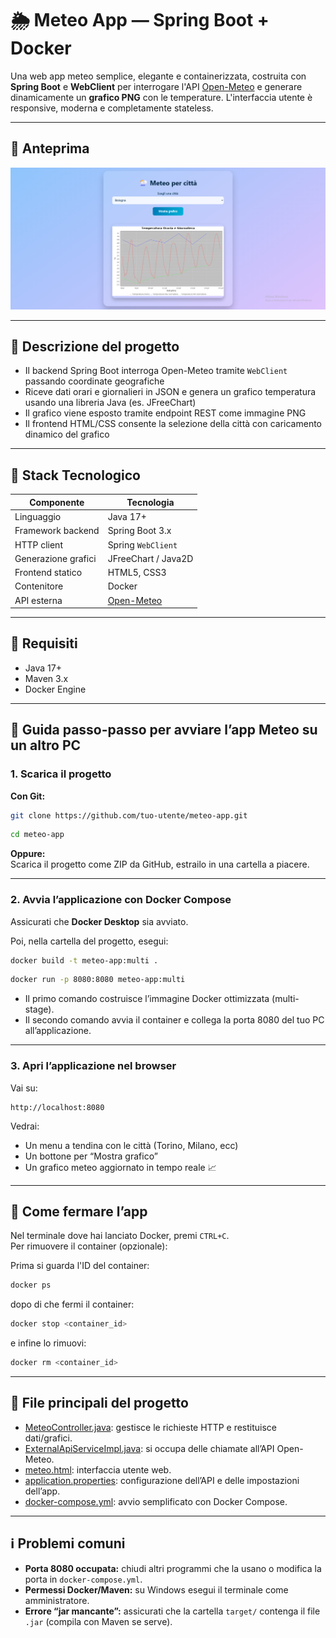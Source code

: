 # 🌦️ Meteo App — Spring Boot + Docker

Una web app meteo semplice, elegante e containerizzata, costruita con **Spring Boot** e **WebClient** per interrogare l'API [Open-Meteo](https://open-meteo.com/) e generare dinamicamente un **grafico PNG** con le temperature. L'interfaccia utente è responsive, moderna e completamente stateless.

---

## 📸 Anteprima

![Anteprima interfaccia](docs/preview.png)

---

## 🧠 Descrizione del progetto

- Il backend Spring Boot interroga Open-Meteo tramite `WebClient` passando coordinate geografiche
- Riceve dati orari e giornalieri in JSON e genera un grafico temperatura usando una libreria Java (es. JFreeChart)
- Il grafico viene esposto tramite endpoint REST come immagine PNG
- Il frontend HTML/CSS consente la selezione della città con caricamento dinamico del grafico

---

## 🧰 Stack Tecnologico

| Componente         | Tecnologia                      |
|--------------------|----------------------------------|
| Linguaggio         | Java 17+                         |
| Framework backend  | Spring Boot 3.x                  |
| HTTP client        | Spring `WebClient`               |
| Generazione grafici| JFreeChart / Java2D              |
| Frontend statico   | HTML5, CSS3                      |
| Contenitore        | Docker                           |
| API esterna        | [Open-Meteo](https://open-meteo.com/) |

---

## 📂 Requisiti

- Java 17+
- Maven 3.x
- Docker Engine

---

## 🚦 Guida passo-passo per avviare l’app Meteo su un altro PC

### 1. Scarica il progetto

**Con Git:**
```bash
git clone https://github.com/tuo-utente/meteo-app.git
```
```bash
cd meteo-app
```
**Oppure:**  
Scarica il progetto come ZIP da GitHub, estrailo in una cartella a piacere.

---

### 2. Avvia l’applicazione con Docker Compose

Assicurati che **Docker Desktop** sia avviato.

Poi, nella cartella del progetto, esegui:

```bash
docker build -t meteo-app:multi .
```
```bash
docker run -p 8080:8080 meteo-app:multi
```

- Il primo comando costruisce l’immagine Docker ottimizzata (multi-stage).
- Il secondo comando avvia il container e collega la porta 8080 del tuo PC all’applicazione.

---

### 3. Apri l’applicazione nel browser

Vai su:
```
http://localhost:8080
```
Vedrai:
- Un menu a tendina con le città (Torino, Milano, ecc)
- Un bottone per “Mostra grafico”
- Un grafico meteo aggiornato in tempo reale 📈

---

## 🛑 Come fermare l’app

Nel terminale dove hai lanciato Docker, premi `CTRL+C`.  
Per rimuovere il container (opzionale):

Prima si guarda l'ID del container:
```bash
docker ps   
```
dopo di che fermi il container:
```bash
docker stop <container_id>
```
e infine lo rimuovi:
```bash
docker rm <container_id>
```

---

## 🔎 File principali del progetto

- [MeteoController.java](src/main/java/com/vale/meteo/controller/MeteoController.java): gestisce le richieste HTTP e restituisce dati/grafici.
- [ExternalApiServiceImpl.java](src/main/java/com/vale/meteo/service/ExternalApiServiceImpl.java): si occupa delle chiamate all’API Open-Meteo.
- [meteo.html](src/main/resources/templates/meteo.html): interfaccia utente web.
- [application.properties](src/main/resources/application.properties): configurazione dell’API e delle impostazioni dell’app.
- [docker-compose.yml](docker-compose.yml): avvio semplificato con Docker Compose.

---

## ℹ️ Problemi comuni

- **Porta 8080 occupata:** chiudi altri programmi che la usano o modifica la porta in `docker-compose.yml`.
- **Permessi Docker/Maven:** su Windows esegui il terminale come amministratore.
- **Errore “jar mancante”:** assicurati che la cartella `target/` contenga il file `.jar` (compila con Maven se serve).
